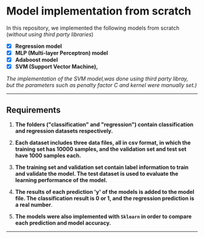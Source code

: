 # **Model implementation from scratch** 
In this repository, we implemented the following models from scratch (*without using third party libraries*)

- [x] **Regression model**
- [x] **MLP (Multi-layer Perceptron) model**
- [x] **Adaboost model**
- [x] **SVM (Support Vector Machine),**

*The implementation of the SVM model,was done using third party libray, but the parameters such as penalty factor C and kernel were manually set.)*

---
## **Requirements**
1. **The folders ("classification" and "regression") contain classification and regression datasets respectively.**
2. **Each dataset includes three data files, all in csv format, in which the training set has 10000 samples, and the validation set and test set have 1000 samples each.**
3. **The training set and validation set contain label information to train and validate the model. The test dataset is used to evaluate the learning performance of the model.**

4. **The results of each prediction 'y' of the models is added to the model file. The classification result is 0 or 1, and the regression prediction is a real number**.

5. **The models were also implemented with ``Sklearn`` in order to compare each prediction and model accuracy.** 
---







